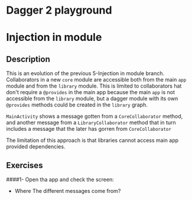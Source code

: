 Dagger 2 playground
================

# Injection in module

## Description

This is an evolution of the previous 5-Injection in module branch. Collaborators in a new `core` module are accessible both from the main `app` module and from the `library` module.
This is limited to collaborators hat don't require a `@provides` in the main app because the main `app` is not accessible from the `library` module, but a dagger module with its own `@provides` methods could be created in the `library` graph.

`MainActivity` shows a message gotten from a `CoreCollaborator` method, and another message from a `LibraryCollaborator` method that in turn includes a message that the later has gorren from `CoreCollaborator`

The limitation of this approach is that libraries cannot access main app provided dependencies.

## Exercises

####1- Open tha app and check the screen:
- Where The different messages come from?


